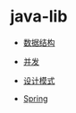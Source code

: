 # java-lib


- [数据结构](./data-structure/README.md)

- [并发](./concurrent/README.md)

- [设计模式](/docs/design-pattern/README.md)

- [Spring](./docs/spring)